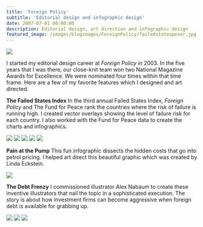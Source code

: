 ```yaml
---
title: 'Foreign Policy'
subtitle: 'Editorial design and infographic design'
date: 2007-07-01 00:00:00
description: Editorial design, art direction and infographic design
featured_image: /images/blogimages/ForeignPolicy/failedstateopener.jpg
---
```

![](/images/webselects/failedstatescover.jpg)

I started my editorial design career at *Foreign Policy* in 2003. In the five years that I was there, our close-knit team won two National Magazine Awards for Excellence. We were nominated four times within that time frame. Here are a few of my favorite features which I designed and art directed.

__The Failed States Index__
In the third annual Failed States Index, *Foreign Policy* and The Fund for Peace rank the countries where the risk of failure is running high. I created vector overlays showing the level of failure risk for each country. I also worked with the Fund for Peace data to create the charts and infographics.

<div class="gallery" data-columns="3">
	<img src="/images/blogimages/ForeignPolicy/failedstateopener.jpg">
	<img src="/images/blogimages/ForeignPolicy/failedstates2.jpg">
	<img src="/images/blogimages/ForeignPolicy/failedstates3.jpg">
	<img src="/images/blogimages/ForeignPolicy/failedstates4.jpg">
	<img src="/images/blogimages/ForeignPolicy/failedstates5.jpg">
</div>

__Pain at the Pump__
This fun infographic dissects the hidden costs that go into petrol pricing. I helped art direct this beautiful graphic which was created by Linda Eckstein.

![](/images/blogimages/ForeignPolicy/painatthepump.jpg)

__The Debt Frenzy__
I commissioned illustrator Alex Nabaum to create these inventive illustrators that nail the topic in a sophisticated execution. The story is about how investment firms can become aggressive when foreign debt is available for grabbing up.

<div class="gallery" data-columns="3">
	<img src="/images/blogimages/ForeignPolicy/debtfrenzy1.jpg">
	<img src="/images/blogimages/ForeignPolicy/debtfrenzy2.jpg">
	<img src="/images/blogimages/ForeignPolicy/debtfrenzy3.jpg">
	</div>
